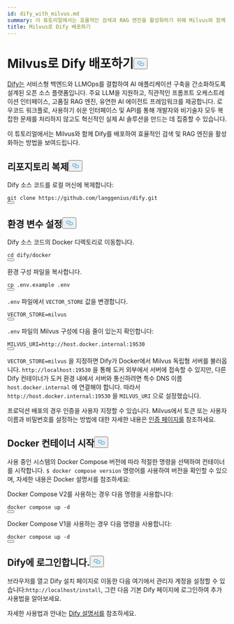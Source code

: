 ```yaml
---
id: dify_with_milvus.md
summary: 이 튜토리얼에서는 효율적인 검색과 RAG 엔진을 활성화하기 위해 Milvus와 함께 Dify를 배포하는 방법을 보여드리겠습니다.
title: Milvus로 Dify 배포하기
---
```

<h1 id="Deploying-Dify-with-Milvus" class="common-anchor-header">Milvus로 Dify 배포하기<button data-href="#Deploying-Dify-with-Milvus" class="anchor-icon" translate="no">
      <svg translate="no"
        aria-hidden="true"
        focusable="false"
        height="20"
        version="1.1"
        viewBox="0 0 16 16"
        width="16"
      >
        <path
          fill="#0092E4"
          fill-rule="evenodd"
          d="M4 9h1v1H4c-1.5 0-3-1.69-3-3.5S2.55 3 4 3h4c1.45 0 3 1.69 3 3.5 0 1.41-.91 2.72-2 3.25V8.59c.58-.45 1-1.27 1-2.09C10 5.22 8.98 4 8 4H4c-.98 0-2 1.22-2 2.5S3 9 4 9zm9-3h-1v1h1c1 0 2 1.22 2 2.5S13.98 12 13 12H9c-.98 0-2-1.22-2-2.5 0-.83.42-1.64 1-2.09V6.25c-1.09.53-2 1.84-2 3.25C6 11.31 7.55 13 9 13h4c1.45 0 3-1.69 3-3.5S14.5 6 13 6z"
        ></path>
      </svg>
    </button></h1><p><a href="https://dify.ai/">Dify는</a> 서비스형 백엔드와 LLMOps를 결합하여 AI 애플리케이션 구축을 간소화하도록 설계된 오픈 소스 플랫폼입니다. 주요 LLM을 지원하고, 직관적인 프롬프트 오케스트레이션 인터페이스, 고품질 RAG 엔진, 유연한 AI 에이전트 프레임워크를 제공합니다. 로우코드 워크플로, 사용하기 쉬운 인터페이스 및 API를 통해 개발자와 비기술자 모두 복잡한 문제를 처리하지 않고도 혁신적인 실제 AI 솔루션을 만드는 데 집중할 수 있습니다.</p>
<p>이 튜토리얼에서는 Milvus와 함께 Dify를 배포하여 효율적인 검색 및 RAG 엔진을 활성화하는 방법을 보여드립니다.</p>
<h2 id="Clone-the-Repository" class="common-anchor-header">리포지토리 복제<button data-href="#Clone-the-Repository" class="anchor-icon" translate="no">
      <svg translate="no"
        aria-hidden="true"
        focusable="false"
        height="20"
        version="1.1"
        viewBox="0 0 16 16"
        width="16"
      >
        <path
          fill="#0092E4"
          fill-rule="evenodd"
          d="M4 9h1v1H4c-1.5 0-3-1.69-3-3.5S2.55 3 4 3h4c1.45 0 3 1.69 3 3.5 0 1.41-.91 2.72-2 3.25V8.59c.58-.45 1-1.27 1-2.09C10 5.22 8.98 4 8 4H4c-.98 0-2 1.22-2 2.5S3 9 4 9zm9-3h-1v1h1c1 0 2 1.22 2 2.5S13.98 12 13 12H9c-.98 0-2-1.22-2-2.5 0-.83.42-1.64 1-2.09V6.25c-1.09.53-2 1.84-2 3.25C6 11.31 7.55 13 9 13h4c1.45 0 3-1.69 3-3.5S14.5 6 13 6z"
        ></path>
      </svg>
    </button></h2><p>Dify 소스 코드를 로컬 머신에 복제합니다:</p>
<pre><code translate="no" class="language-shell">git <span class="hljs-built_in">clone</span> https://github.com/langgenius/dify.git
<button class="copy-code-btn"></button></code></pre>
<h2 id="Set-the-Environment-Variables" class="common-anchor-header">환경 변수 설정<button data-href="#Set-the-Environment-Variables" class="anchor-icon" translate="no">
      <svg translate="no"
        aria-hidden="true"
        focusable="false"
        height="20"
        version="1.1"
        viewBox="0 0 16 16"
        width="16"
      >
        <path
          fill="#0092E4"
          fill-rule="evenodd"
          d="M4 9h1v1H4c-1.5 0-3-1.69-3-3.5S2.55 3 4 3h4c1.45 0 3 1.69 3 3.5 0 1.41-.91 2.72-2 3.25V8.59c.58-.45 1-1.27 1-2.09C10 5.22 8.98 4 8 4H4c-.98 0-2 1.22-2 2.5S3 9 4 9zm9-3h-1v1h1c1 0 2 1.22 2 2.5S13.98 12 13 12H9c-.98 0-2-1.22-2-2.5 0-.83.42-1.64 1-2.09V6.25c-1.09.53-2 1.84-2 3.25C6 11.31 7.55 13 9 13h4c1.45 0 3-1.69 3-3.5S14.5 6 13 6z"
        ></path>
      </svg>
    </button></h2><p>Dify 소스 코드의 Docker 디렉토리로 이동합니다.</p>
<pre><code translate="no" class="language-shell"><span class="hljs-built_in">cd</span> dify/docker
<button class="copy-code-btn"></button></code></pre>
<p>환경 구성 파일을 복사합니다.</p>
<pre><code translate="no" class="language-shell"><span class="hljs-built_in">cp</span> .env.example .<span class="hljs-built_in">env</span>
<button class="copy-code-btn"></button></code></pre>
<p><code translate="no">.env</code> 파일에서 <code translate="no">VECTOR_STORE</code> 값을 변경합니다.</p>
<pre><code translate="no">VECTOR_STORE=milvus
<button class="copy-code-btn"></button></code></pre>
<p><code translate="no">.env</code> 파일의 Milvus 구성에 다음 줄이 있는지 확인합니다:</p>
<pre><code translate="no"><span class="hljs-variable constant_">MILVUS_URI</span>=<span class="hljs-attr">http</span>:<span class="hljs-comment">//host.docker.internal:19530</span>
<button class="copy-code-btn"></button></code></pre>
<p><code translate="no">VECTOR_STORE=milvus</code> 을 지정하면 Dify가 Docker에서 Milvus 독립형 서버를 불러옵니다. <code translate="no">http://localhost:19530</code> 을 통해 도커 외부에서 서버에 접속할 수 있지만, 다른 Dify 컨테이너가 도커 환경 내에서 서버와 통신하려면 특수 DNS 이름 <code translate="no">host.docker.internal</code> 에 연결해야 합니다. 따라서 <code translate="no">http://host.docker.internal:19530</code> 을 <code translate="no">MILVUS_URI</code> 으로 설정했습니다.</p>
<p>프로덕션 배포의 경우 인증을 사용자 지정할 수 있습니다. Milvus에서 토큰 또는 사용자 이름과 비밀번호를 설정하는 방법에 대한 자세한 내용은 <a href="https://milvus.io/docs/authenticate.md?tab=docker#Update-user-password">인증 페이지를</a> 참조하세요.</p>
<h2 id="Start-the-Docker-Containers" class="common-anchor-header">Docker 컨테이너 시작<button data-href="#Start-the-Docker-Containers" class="anchor-icon" translate="no">
      <svg translate="no"
        aria-hidden="true"
        focusable="false"
        height="20"
        version="1.1"
        viewBox="0 0 16 16"
        width="16"
      >
        <path
          fill="#0092E4"
          fill-rule="evenodd"
          d="M4 9h1v1H4c-1.5 0-3-1.69-3-3.5S2.55 3 4 3h4c1.45 0 3 1.69 3 3.5 0 1.41-.91 2.72-2 3.25V8.59c.58-.45 1-1.27 1-2.09C10 5.22 8.98 4 8 4H4c-.98 0-2 1.22-2 2.5S3 9 4 9zm9-3h-1v1h1c1 0 2 1.22 2 2.5S13.98 12 13 12H9c-.98 0-2-1.22-2-2.5 0-.83.42-1.64 1-2.09V6.25c-1.09.53-2 1.84-2 3.25C6 11.31 7.55 13 9 13h4c1.45 0 3-1.69 3-3.5S14.5 6 13 6z"
        ></path>
      </svg>
    </button></h2><p>사용 중인 시스템의 Docker Compose 버전에 따라 적절한 명령을 선택하여 컨테이너를 시작합니다. <code translate="no">$ docker compose version</code> 명령어를 사용하여 버전을 확인할 수 있으며, 자세한 내용은 Docker 설명서를 참조하세요:</p>
<p>Docker Compose V2를 사용하는 경우 다음 명령을 사용합니다:</p>
<pre><code translate="no" class="language-shell">docker compose up -d
<button class="copy-code-btn"></button></code></pre>
<p>Docker Compose V1을 사용하는 경우 다음 명령을 사용합니다:</p>
<pre><code translate="no" class="language-shell">docker compose up -d
<button class="copy-code-btn"></button></code></pre>
<h2 id="Log-in-to-Dify" class="common-anchor-header">Dify에 로그인합니다.<button data-href="#Log-in-to-Dify" class="anchor-icon" translate="no">
      <svg translate="no"
        aria-hidden="true"
        focusable="false"
        height="20"
        version="1.1"
        viewBox="0 0 16 16"
        width="16"
      >
        <path
          fill="#0092E4"
          fill-rule="evenodd"
          d="M4 9h1v1H4c-1.5 0-3-1.69-3-3.5S2.55 3 4 3h4c1.45 0 3 1.69 3 3.5 0 1.41-.91 2.72-2 3.25V8.59c.58-.45 1-1.27 1-2.09C10 5.22 8.98 4 8 4H4c-.98 0-2 1.22-2 2.5S3 9 4 9zm9-3h-1v1h1c1 0 2 1.22 2 2.5S13.98 12 13 12H9c-.98 0-2-1.22-2-2.5 0-.83.42-1.64 1-2.09V6.25c-1.09.53-2 1.84-2 3.25C6 11.31 7.55 13 9 13h4c1.45 0 3-1.69 3-3.5S14.5 6 13 6z"
        ></path>
      </svg>
    </button></h2><p>브라우저를 열고 Dify 설치 페이지로 이동한 다음 여기에서 관리자 계정을 설정할 수 있습니다:<code translate="no">http://localhost/install</code>, 그런 다음 기본 Dify 페이지에 로그인하여 추가 사용법을 알아보세요.</p>
<p>자세한 사용법과 안내는 <a href="https://docs.dify.ai/">Dify 설명서를</a> 참조하세요.</p>
